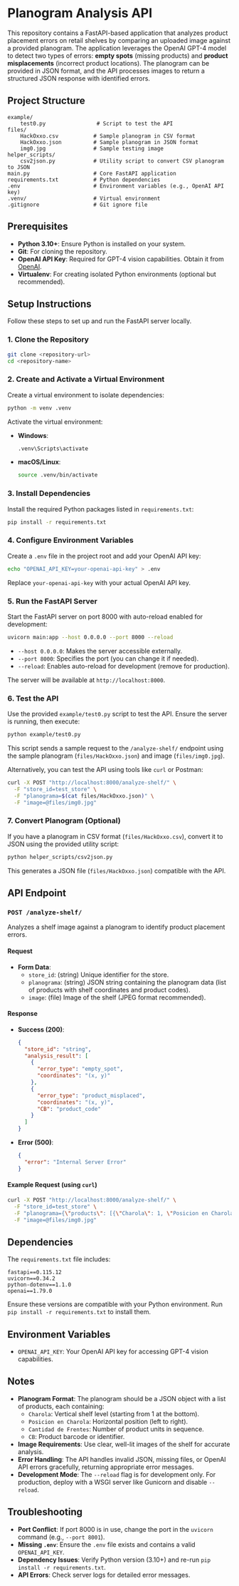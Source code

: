 # Planogram Analysis API

This repository contains a FastAPI-based application that analyzes product placement errors on retail shelves by comparing an uploaded image against a provided planogram. The application leverages the OpenAI GPT-4 model to detect two types of errors: **empty spots** (missing products) and **product misplacements** (incorrect product locations). The planogram can be provided in JSON format, and the API processes images to return a structured JSON response with identified errors.

## Project Structure

```
example/
    test0.py                # Script to test the API
files/
    HackOxxo.csv           # Sample planogram in CSV format
    HackOxxo.json          # Sample planogram in JSON format
    img0.jpg               # Sample testing image
helper_scripts/
    csv2json.py            # Utility script to convert CSV planogram to JSON
main.py                    # Core FastAPI application
requirements.txt           # Python dependencies
.env                       # Environment variables (e.g., OpenAI API key)
.venv/                     # Virtual environment
.gitignore                 # Git ignore file
```

## Prerequisites

- **Python 3.10+**: Ensure Python is installed on your system.
- **Git**: For cloning the repository.
- **OpenAI API Key**: Required for GPT-4 vision capabilities. Obtain it from [OpenAI](https://platform.openai.com/account/api-keys).
- **Virtualenv**: For creating isolated Python environments (optional but recommended).

## Setup Instructions

Follow these steps to set up and run the FastAPI server locally.

### 1. Clone the Repository

```bash
git clone <repository-url>
cd <repository-name>
```

### 2. Create and Activate a Virtual Environment

Create a virtual environment to isolate dependencies:

```bash
python -m venv .venv
```

Activate the virtual environment:

- **Windows**:
  ```bash
  .venv\Scripts\activate
  ```

- **macOS/Linux**:
  ```bash
  source .venv/bin/activate
  ```

### 3. Install Dependencies

Install the required Python packages listed in `requirements.txt`:

```bash
pip install -r requirements.txt
```

### 4. Configure Environment Variables

Create a `.env` file in the project root and add your OpenAI API key:

```bash
echo "OPENAI_API_KEY=your-openai-api-key" > .env
```

Replace `your-openai-api-key` with your actual OpenAI API key.

### 5. Run the FastAPI Server

Start the FastAPI server on port 8000 with auto-reload enabled for development:

```bash
uvicorn main:app --host 0.0.0.0 --port 8000 --reload
```

- `--host 0.0.0.0`: Makes the server accessible externally.
- `--port 8000`: Specifies the port (you can change it if needed).
- `--reload`: Enables auto-reload for development (remove for production).

The server will be available at `http://localhost:8000`.

### 6. Test the API

Use the provided `example/test0.py` script to test the API. Ensure the server is running, then execute:

```bash
python example/test0.py
```

This script sends a sample request to the `/analyze-shelf/` endpoint using the sample planogram (`files/HackOxxo.json`) and image (`files/img0.jpg`).

Alternatively, you can test the API using tools like `curl` or Postman:

```bash
curl -X POST "http://localhost:8000/analyze-shelf/" \
  -F "store_id=test_store" \
  -F "planograma=$(cat files/HackOxxo.json)" \
  -F "image=@files/img0.jpg"
```

### 7. Convert Planogram (Optional)

If you have a planogram in CSV format (`files/HackOxxo.csv`), convert it to JSON using the provided utility script:

```bash
python helper_scripts/csv2json.py
```

This generates a JSON file (`files/HackOxxo.json`) compatible with the API.

## API Endpoint

### `POST /analyze-shelf/`

Analyzes a shelf image against a planogram to identify product placement errors.

#### Request

- **Form Data**:
  - `store_id`: (string) Unique identifier for the store.
  - `planograma`: (string) JSON string containing the planogram data (list of products with shelf coordinates and product codes).
  - `image`: (file) Image of the shelf (JPEG format recommended).

#### Response

- **Success (200)**:
  ```json
  {
    "store_id": "string",
    "analysis_result": [
      {
        "error_type": "empty_spot",
        "coordinates": "(x, y)"
      },
      {
        "error_type": "product_misplaced",
        "coordinates": "(x, y)",
        "CB": "product_code"
      }
    ]
  }
  ```

- **Error (500)**:
  ```json
  {
    "error": "Internal Server Error"
  }
  ```

#### Example Request (using `curl`)

```bash
curl -X POST "http://localhost:8000/analyze-shelf/" \
  -F "store_id=test_store" \
  -F "planograma={\"products\": [{\"Charola\": 1, \"Posicion en Charola\": 1, \"Cantidad de Frentes\": 2, \"CB\": \"7501045403014\"}]}" \
  -F "image=@files/img0.jpg"
```

## Dependencies

The `requirements.txt` file includes:

```
fastapi==0.115.12
uvicorn==0.34.2
python-dotenv==1.1.0
openai==1.79.0
```

Ensure these versions are compatible with your Python environment. Run `pip install -r requirements.txt` to install them.

## Environment Variables

- `OPENAI_API_KEY`: Your OpenAI API key for accessing GPT-4 vision capabilities.

## Notes

- **Planogram Format**: The planogram should be a JSON object with a list of products, each containing:
  - `Charola`: Vertical shelf level (starting from 1 at the bottom).
  - `Posicion en Charola`: Horizontal position (left to right).
  - `Cantidad de Frentes`: Number of product units in sequence.
  - `CB`: Product barcode or identifier.
- **Image Requirements**: Use clear, well-lit images of the shelf for accurate analysis.
- **Error Handling**: The API handles invalid JSON, missing files, or OpenAI API errors gracefully, returning appropriate error messages.
- **Development Mode**: The `--reload` flag is for development only. For production, deploy with a WSGI server like Gunicorn and disable `--reload`.

## Troubleshooting

- **Port Conflict**: If port 8000 is in use, change the port in the `uvicorn` command (e.g., `--port 8001`).
- **Missing `.env`**: Ensure the `.env` file exists and contains a valid `OPENAI_API_KEY`.
- **Dependency Issues**: Verify Python version (3.10+) and re-run `pip install -r requirements.txt`.
- **API Errors**: Check server logs for detailed error messages.